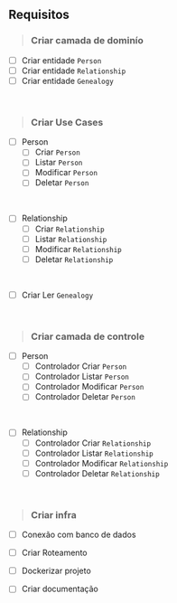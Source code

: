 ## Requisitos

> ### Criar camada de dominío
- [ ] Criar entidade `Person`
- [ ] Criar entidade `Relationship`
- [ ] Criar entidade `Genealogy`

<br>
    
> ### Criar Use Cases
- [ ] Person
    - [ ] Criar `Person`
    - [ ] Listar `Person`
    - [ ] Modificar `Person`
    - [ ] Deletar `Person`

<br>

- [ ] Relationship
    - [ ] Criar `Relationship`
    - [ ] Listar `Relationship`
    - [ ] Modificar `Relationship`
    - [ ] Deletar `Relationship`

<br>

- [ ] Criar Ler `Genealogy`

<br>

> ### Criar camada de controle
- [ ] Person
    - [ ] Controlador Criar `Person`
    - [ ] Controlador Listar `Person`
    - [ ] Controlador Modificar `Person`
    - [ ] Controlador Deletar `Person`

<br>

- [ ] Relationship
    - [ ] Controlador Criar `Relationship`
    - [ ] Controlador Listar `Relationship`
    - [ ] Controlador Modificar `Relationship`
    - [ ] Controlador Deletar `Relationship`

<br>


> ### Criar infra
- [ ] Conexão com banco de dados
- [ ] Criar Roteamento
- [ ] Dockerizar projeto
- [ ] Criar documentação

